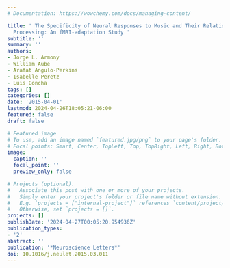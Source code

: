 ```yaml
---
# Documentation: https://wowchemy.com/docs/managing-content/

title: ' The Specificity of Neural Responses to Music and Their Relation to Voice
  Processing: An fMRI-adaptation Study '
subtitle: ''
summary: ''
authors:
- Jorge L. Armony
- William Aubé
- Arafat Angulo-Perkins
- Isabelle Peretz
- Luis Concha
tags: []
categories: []
date: '2015-04-01'
lastmod: 2024-04-26T18:05:21-06:00
featured: false
draft: false

# Featured image
# To use, add an image named `featured.jpg/png` to your page's folder.
# Focal points: Smart, Center, TopLeft, Top, TopRight, Left, Right, BottomLeft, Bottom, BottomRight.
image:
  caption: ''
  focal_point: ''
  preview_only: false

# Projects (optional).
#   Associate this post with one or more of your projects.
#   Simply enter your project's folder or file name without extension.
#   E.g. `projects = ["internal-project"]` references `content/project/deep-learning/index.md`.
#   Otherwise, set `projects = []`.
projects: []
publishDate: '2024-04-27T00:05:20.954936Z'
publication_types:
- '2'
abstract: ''
publication: '*Neuroscience Letters*'
doi: 10.1016/j.neulet.2015.03.011
---
```

